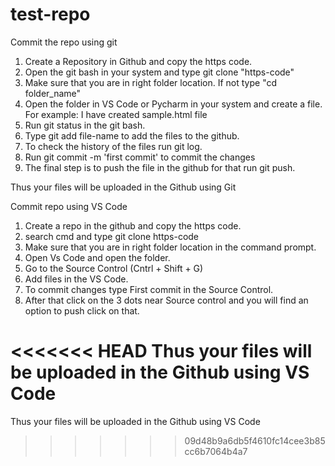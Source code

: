 # test-repo
Commit the repo using git
1. Create a Repository in Github and copy the https code.
2. Open the git bash in your system and type git clone "https-code"
3. Make sure that you are in right folder location. If not type "cd folder_name"
4. Open the folder in VS Code or Pycharm in your system and create a file. 
  For example: I have created sample.html file 
5. Run git status in the git bash. 
6. Type git add file-name to add the files to the github.
7. To check the history of the files run git log.
8. Run git commit -m 'first commit' to commit the changes
9. The final step is to push the file in the github for that run git push.

Thus your files will be uploaded in the Github using Git

Commit repo using VS Code
1. Create a repo in the github and copy the https code.
2. search cmd and type git clone https-code
3.  Make sure that you are in right folder location in the command prompt.
4.  Open Vs Code and open the folder.
5.  Go to the Source Control (Cntrl + Shift + G)
6.  Add files in the VS Code.
7.  To commit changes type First commit in the Source Control.
8.  After that click on the 3 dots near Source control and you will find an option to push click on that.
  
<<<<<<< HEAD
Thus your files will be uploaded in the Github using VS Code
=======
Thus your files will be uploaded in the Github using VS Code
>>>>>>> 09d48b9a6db5f4610fc14cee3b85cc6b7064b4a7
